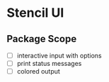 # Stencil UI

## Package Scope

- [ ] interactive input with options
- [ ] print status messages
- [ ] colored output
